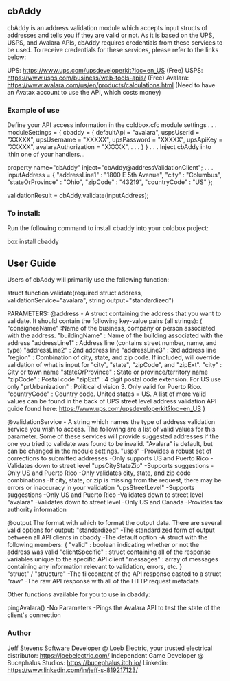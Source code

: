 ## cbAddy
cbAddy is an address validation module which accepts input structs of addresses
and tells you if they are valid or not. As it is based on the UPS, USPS, and Avalara APIs,
cbAddy requires credentials from these services to be used. To receive credentials for 
these services, please refer to the links below:

UPS: https://www.ups.com/upsdeveloperkit?loc=en_US (Free)
USPS: https://www.usps.com/business/web-tools-apis/ (Free)
Avalara: https://www.avalara.com/us/en/products/calculations.html (Need to have an Avatax account to use the API, which costs money)


### Example of use

Define your API access information in the coldbox.cfc module settings
.
.
.
moduleSettings = {
    cbaddy = {
                defaultApi = "avalara",
                uspsUserId = "XXXXX",
                upsUsername = "XXXXX",
                upsPassword = "XXXXX",
                upsApiKey = "XXXXX",
                avalaraAuthorization = "XXXXX",
                .
                .
                .
            }
}
.
.
.
Inject cbAddy into ithin one of your handlers...

property name="cbAddy"      inject="cbAddy@addressValidationClient";
.
.
.
inputAddress = {
    "addressLine1" : "1800 E 5th Avenue",
    "city" : "Columbus",
    "stateOrProvince" : "Ohio",
    "zipCode" : "43219",
    "countryCode" : "US"
};

validationResult = cbAddy.validate(inputAddress);


### To install:

Run the following command to install cbaddy into your coldbox project:

box install cbaddy


## User Guide

Users of cbAddy will primarily use the following function:

struct function validate(required struct address, validationService="avalara", string output="standardized")

PARAMETERS:
@address - A struct containing the address that you want to validate. It should contain the following key-value pairs (all strings):
{
    "consigneeName" :Name of the business, company or person associated with the address.
    "buildingName" : Name of the building associated with the address
    "addressLine1" : Address line (contains street number, name, and type)
    "addressLine2" : 2nd address line
    "addressLine3" : 3rd address line
    "region" : Combination of city, state, and zip code. If included, will override validation of what is input for "city", "state", "zipCode", and "zipExt".
    "city" : City or town name
    "stateOrProvince" : State or province/territory name
    "zipCode" : Postal code
    "zipExt" : 4 digit postal code extension. For US use only
    "prUrbanization" : Political division 3. Only valid for Puerto Rico.
    "countryCode" : Country code. United states = US. A list of more valid values can be found in the back of
                    UPS street level address validation API guide found here: https://www.ups.com/upsdeveloperkit?loc=en_US
}

@validationService - A string which names the type of address validation service you wish to access. The following are
                    a list of valid values for this parameter. Some of these services will provide suggested addresses
                    if the one you tried to validate was found to be invalid. "Avalara" is default, but can be changed
                    in the module settings.
                    "usps"
                        -Provides a robust set of corrections to submitted addresses
                        -Only supports US and Puerto Rico
                        -Validates down to street level
                    "upsCityStateZip"
                        -Supports suggestions
                        -Only US and Puerto Rico
                        -Only validates city, state, and zip code combinations
                        -If city, state, or zip is missing from the request, there may be errors or inaccuracy in your validation
                    "upsStreetLevel"
                        -Supports suggestions
                        -Only US and Puerto Rico
                        -Validates down to street level
                    "avalara"
                        -Validates down to street level
                        -Only US and Canada
                        -Provides tax authority information

@output The format with which to format the output data. There are several valid options for output:
        "standardized"
            -The standardized form of output between all API clients in cbaddy
            -The default option
            -A struct with the following members:
                        {
                            "valid" : boolean indicating whether or not the address was valid 
                            "clientSpecific" : struct containing all of the response variables unique to the specific API client
                            "messages" : array of messages containing any information relevant to validation, errors, etc.
                        }    
        "struct" / "structure"
            -The filecontent of the API response casted to a struct
        "raw"
            -The raw API response with all of the HTTP request metadata


Other functions available for you to use in cbaddy:

pingAvalara()
    -No Parameters
    -Pings the Avalara API to test the state of the client's connection


### Author
Jeff Stevens
Software Developer @ Loeb Electric, your trusted electrical distributor: https://loebelectric.com/
Independent Game Developer @ Bucephalus Studios: https://bucephalus.itch.io/
Linkedin: https://www.linkedin.com/in/jeff-s-819217123/